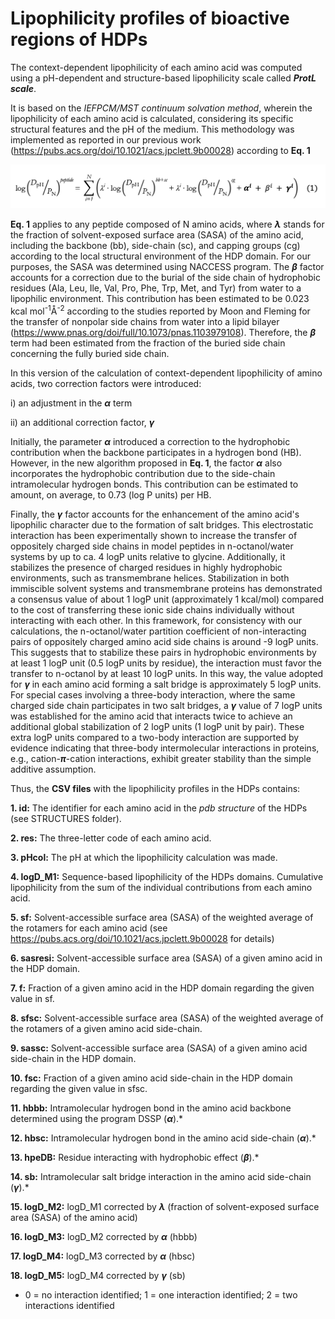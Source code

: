 # Lipophilicity profiles of bioactive regions of HDPs

The context-dependent lipophilicity of each amino acid was computed using a pH-dependent and structure-based lipophilicity scale called ***ProtL scale***.

It is based on the *IEFPCM/MST continuum solvation method*, wherein the lipophilicity of each amino acid is calculated, considering its specific structural features and the pH of the medium. This methodology was implemented as reported in our previous work (https://pubs.acs.org/doi/10.1021/acs.jpclett.9b00028) according to **Eq. 1**

![image](https://raw.githubusercontent.com/cbio3lab/SAR_RECOMBINANT_HDPs/main/PICTURES/eq1.png)


**Eq. 1** applies to any peptide composed of N amino acids, where **$\lambda$** stands for the fraction of solvent-exposed surface area (SASA) of the amino acid, including the backbone (bb), side-chain (sc), and capping groups (cg) according to the local structural environment of the HDP domain. For our purposes, the SASA was determined using NACCESS program. The **$\beta$** factor accounts for a correction due to the burial of the side chain of hydrophobic residues (Ala, Leu, Ile, Val, Pro, Phe, Trp, Met, and Tyr) from water to a lipophilic environment. This contribution has been estimated to be 0.023 kcal mol<sup>-1</sup>Å<sup>-2</sup> according to the studies reported by Moon and Fleming for the transfer of nonpolar side chains from water into a lipid bilayer (https://www.pnas.org/doi/full/10.1073/pnas.1103979108). Therefore, the **$\beta$** term had been estimated from the fraction of the buried side chain concerning the fully buried side chain.

In this version of the calculation of context-dependent lipophilicity of amino acids, two correction factors were introduced:

i) an adjustment in the **$\alpha$** term

ii) an additional correction factor, **$\gamma$** 

Initially, the parameter **$\alpha$** introduced a correction to the hydrophobic contribution when the backbone participates in a hydrogen bond (HB). However, in the new algorithm proposed in **Eq. 1**, the factor **$\alpha$** also incorporates the hydrophobic contribution due to the side-chain intramolecular hydrogen bonds. This contribution can be estimated to amount, on average, to 0.73 (log P units) per HB. 

Finally, the **$\gamma$** factor accounts for the enhancement of the amino acid's lipophilic character due to the formation of salt bridges. This electrostatic interaction has been experimentally shown to increase the transfer of oppositely charged side chains in model peptides in n-octanol/water systems by up to ca. 4 logP units relative to glycine. Additionally, it stabilizes the presence of charged residues in highly hydrophobic environments, such as transmembrane helices. Stabilization in both immiscible solvent systems and transmembrane proteins has demonstrated a consensus value of about 1 logP unit (approximately 1 kcal/mol) compared to the cost of transferring these ionic side chains individually without interacting with each other. In this framework, for consistency with our calculations, the n-octanol/water partition coefficient of non-interacting pairs of oppositely charged amino acid side chains is around -9 logP units. This suggests that to stabilize these pairs in hydrophobic environments by at least 1 logP unit (0.5 logP units by residue), the interaction must favor the transfer to n-octanol by at least 10 logP units. In this way, the value adopted for **$\gamma$** in each amino acid forming a salt bridge is approximately 5 logP units. For special cases involving a three-body interaction, where the same charged side chain participates in two salt bridges, a **$\gamma$** value of 7 logP units was established for the amino acid that interacts twice to achieve an additional global stabilization of 2 logP units (1 logP unit by pair). These extra logP units compared to a two-body interaction are supported by evidence indicating that three-body intermolecular interactions in proteins, e.g., cation-**$\pi$**-cation interactions, exhibit greater stability than the simple additive assumption.


Thus, the **CSV files** with the lipophilicity profiles in the HDPs contains:

**1. id:** The identifier for each amino acid in the *pdb structure* of the HDPs (see STRUCTURES folder).

**2. res:** The three-letter code of each amino acid.

**3. pHcol:** The pH at which the lipophilicity calculation was made.

**4. logD_M1:** Sequence-based lipophilicity of the HDPs domains. Cumulative lipophilicity from the sum of the individual contributions from each amino acid.

**5. sf:** Solvent-accessible surface area (SASA) of the weighted average of the rotamers for each amino acid (see https://pubs.acs.org/doi/10.1021/acs.jpclett.9b00028 for details)

**6. sasresi:** Solvent-accessible surface area (SASA) of a given amino acid in the HDP domain.

**7. f:** Fraction of a given amino acid in the HDP domain regarding the given value in sf. 

**8. sfsc:** Solvent-accessible surface area (SASA) of the weighted average of the rotamers of a given amino acid side-chain.

**9. sassc:** Solvent-accessible surface area (SASA) of a given amino acid side-chain in the HDP domain.

**10. fsc:** Fraction of a given amino acid side-chain in the HDP domain regarding the given value in sfsc. 

**11. hbbb:** Intramolecular hydrogen bond in the amino acid backbone determined using the program DSSP (**$\alpha$**).*

**12. hbsc:** Intramolecular hydrogen bond in the amino acid side-chain (**$\alpha$**).*

**13. hpeDB:** Residue interacting with hydrophobic effect (**$\beta$**).*

**14. sb:** Intramolecular salt bridge interaction in the amino acid side-chain (**$\gamma$**).*

**15. logD_M2:** logD_M1 corrected by **$\lambda$** (fraction of solvent-exposed surface area (SASA) of the amino acid)

**16. logD_M3:** logD_M2 corrected by **$\alpha$** (hbbb)

**17. logD_M4:** logD_M3 corrected by **$\alpha$** (hbsc)

**18. logD_M5:** logD_M4 corrected by **$\gamma$** (sb)

* 0 = no interaction identified; 1 = one interaction identified; 2 = two interactions identified
